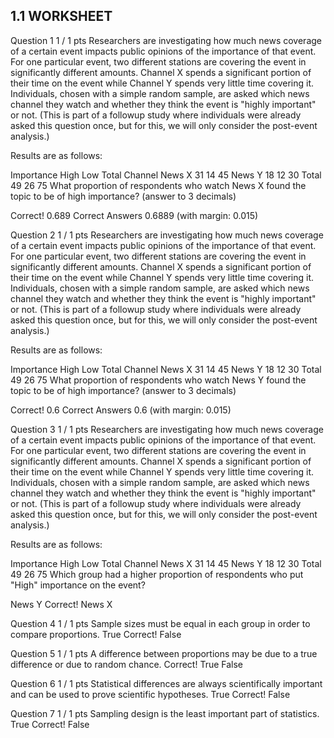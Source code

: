 ## 1.1 WORKSHEET


Question 1
1 / 1 pts
Researchers are investigating how much news coverage of a certain event impacts public opinions of the importance of that event.  For one particular event, two different stations are covering the event in significantly different amounts.  Channel X spends a significant portion of their time on the event while Channel Y spends very little time covering it.  Individuals, chosen with a simple random sample, are asked which news channel they watch and whether they think the event is "highly important" or not.  (This is part of a followup study where individuals were already asked this question once, but for this, we will only consider the post-event analysis.)

Results are as follows:

Importance
High	Low	Total
Channel	News X	31	14	45
News Y	18	12	30
Total	49	26	75
What proportion of respondents who watch News X found the topic to be of high importance?  (answer to 3 decimals)

Correct!
0.689
Correct Answers
0.6889 (with margin: 0.015)

Question 2
1 / 1 pts
Researchers are investigating how much news coverage of a certain event impacts public opinions of the importance of that event.  For one particular event, two different stations are covering the event in significantly different amounts.  Channel X spends a significant portion of their time on the event while Channel Y spends very little time covering it.  Individuals, chosen with a simple random sample, are asked which news channel they watch and whether they think the event is "highly important" or not.  (This is part of a followup study where individuals were already asked this question once, but for this, we will only consider the post-event analysis.)

Results are as follows:

Importance
High	Low	Total
Channel	News X	31	14	45
News Y	18	12	30
Total	49	26	75
What proportion of respondents who watch News Y found the topic to be of high importance?  (answer to 3 decimals)

Correct!
0.6
Correct Answers
0.6 (with margin: 0.015)

Question 3
1 / 1 pts
Researchers are investigating how much news coverage of a certain event impacts public opinions of the importance of that event.  For one particular event, two different stations are covering the event in significantly different amounts.  Channel X spends a significant portion of their time on the event while Channel Y spends very little time covering it.  Individuals, chosen with a simple random sample, are asked which news channel they watch and whether they think the event is "highly important" or not.  (This is part of a followup study where individuals were already asked this question once, but for this, we will only consider the post-event analysis.)

Results are as follows:

Importance
High	Low	Total
Channel	News X	31	14	45
News Y	18	12	30
Total	49	26	75
Which group had a higher proportion of respondents who put "High" importance on the event?

  News Y
Correct!
  News X

Question 4
1 / 1 pts
Sample sizes must be equal in each group in order to compare proportions.
  True
Correct!
  False

Question 5
1 / 1 pts
A difference between proportions may be due to a true difference or due to random chance.
Correct!
  True
  False

Question 6
1 / 1 pts
Statistical differences are always scientifically important and can be used to prove scientific hypotheses.
  True
Correct!
  False

Question 7
1 / 1 pts
Sampling design is the least important part of statistics.
  True
Correct!
  False
